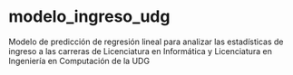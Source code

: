 # modelo_ingreso_udg
Modelo de predicción de regresión lineal para analizar las estadísticas de ingreso a las carreras de Licenciatura en Informática y Licenciatura en Ingeniería en Computación de la UDG
